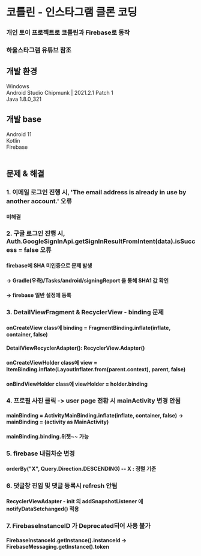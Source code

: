 # 코틀린 - 인스타그램 클론 코딩
### 개인 토이 프로젝트로 코틀린과 Firebase로 동작
### 하울스타그램 유튜브 참조
## 개발 환경
Windows<br>
Android Studio Chipmunk | 2021.2.1 Patch 1<br>
Java 1.8.0_321
## 개발 base
Android 11<br>
Kotlin<br>
Firebase
<br><br>
## 문제 & 해결
### 1. 이메일 로그인 진행 시, 'The email address is already in use by another account.' 오류
#### 미해결
### 2. 구글 로그인 진행 시, Auth.GoogleSignInApi.getSignInResultFromIntent(data).isSuccess = false 오류
#### firebase에 SHA 미인증으로 문제 발생
#### -> Gradle(우측)/Tasks/android/signingReport 을 통해 SHA1 값 확인 
#### -> firebase 일반 설정에 등록
### 3. DetailViewFragment & RecyclerView - binding  문제
#### onCreateView class에 binding = FragmentBinding.inflate(inflate, container, false)
#### DetailViewRecyclerAdapter(): RecyclerView.Adapter<CustomViewHolder>()
#### onCreateViewHolder class에 view = ItemBinding.inflate(LayoutInflater.from(parent.context), parent, false)
#### onBindViewHolder class에 viewHolder = holder.binding
### 4. 프로필 사진 클릭 -> user page 전환 시 mainActivity 변경 안됨
#### mainBinding = ActivityMainBinding.inflate(inflate, container, false) -> mainBinding = (activity as MainActivity)
#### mainBinding.binding.위젯~~ 가능
### 5. firebase 내림차순 변경
#### orderBy("X", Query.Direction.DESCENDING) -- X : 정렬 기준
### 6. 댓글창 진입 및 댓글 등록시 refresh 안됨
#### RecyclerViewAdapter - init 의 addSnapshotListener 에 notifyDataSetchanged() 적용
### 7. FirebaseInstanceID 가 Deprecated되어 사용 불가
#### FirebaseInstanceId.getInstance().instanceId -> FirebaseMessaging.getInstance().token
